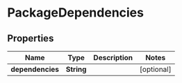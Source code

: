 
# PackageDependencies

## Properties
Name | Type | Description | Notes
------------ | ------------- | ------------- | -------------
**dependencies** | **String** |  |  [optional]



